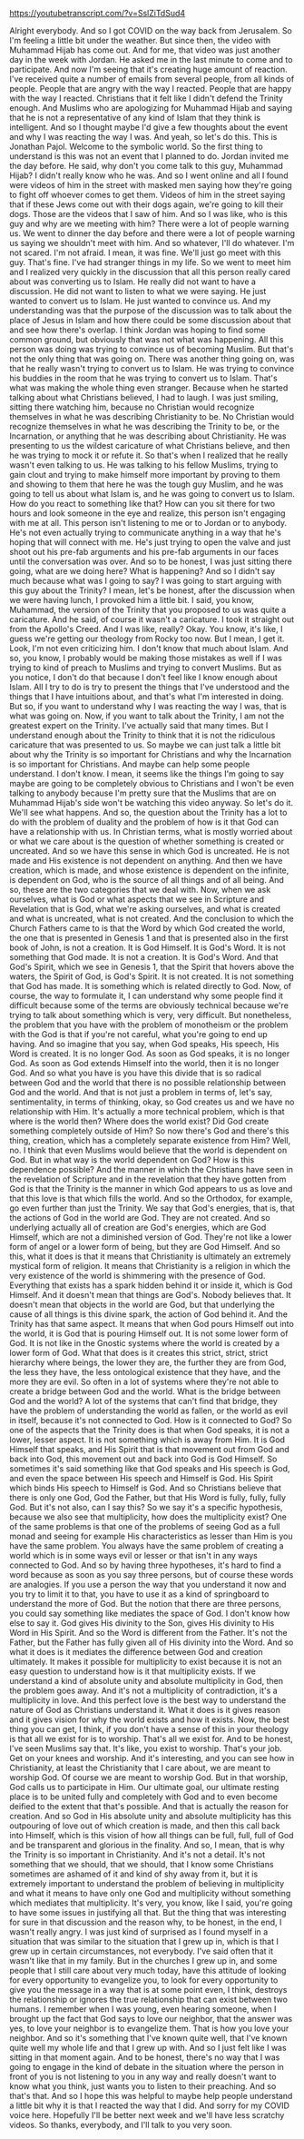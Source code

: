 https://youtubetranscript.com/?v=SslZiTdSud4

 Alright everybody. And so I got COVID on the way back from Jerusalem. So I'm feeling a little bit under the weather. But since then, the video with Muhammad Hijab has come out. And for me, that video was just another day in the week with Jordan. He asked me in the last minute to come and to participate. And now I'm seeing that it's creating huge amount of reaction. I've received quite a number of emails from several people, from all kinds of people. People that are angry with the way I reacted. People that are happy with the way I reacted. Christians that it felt like I didn't defend the Trinity enough. And Muslims who are apologizing for Muhammad Hijab and saying that he is not a representative of any kind of Islam that they think is intelligent. And so I thought maybe I'd give a few thoughts about the event and why I was reacting the way I was. And yeah, so let's do this. This is Jonathan Pajol. Welcome to the symbolic world. So the first thing to understand is this was not an event that I planned to do. Jordan invited me the day before. He said, why don't you come talk to this guy, Muhammad Hijab? I didn't really know who he was. And so I went online and all I found were videos of him in the street with masked men saying how they're going to fight off whoever comes to get them. Videos of him in the street saying that if these Jews come out with their dogs again, we're going to kill their dogs. Those are the videos that I saw of him. And so I was like, who is this guy and why are we meeting with him? There were a lot of people warning us. We went to dinner the day before and there were a lot of people warning us saying we shouldn't meet with him. And so whatever, I'll do whatever. I'm not scared. I'm not afraid. I mean, it was fine. We'll just go meet with this guy. That's fine. I've had stranger things in my life. So we went to meet him and I realized very quickly in the discussion that all this person really cared about was converting us to Islam. He really did not want to have a discussion. He did not want to listen to what we were saying. He just wanted to convert us to Islam. He just wanted to convince us. And my understanding was that the purpose of the discussion was to talk about the place of Jesus in Islam and how there could be some discussion about that and see how there's overlap. I think Jordan was hoping to find some common ground, but obviously that was not what was happening. All this person was doing was trying to convince us of becoming Muslim. But that's not the only thing that was going on. There was another thing going on, was that he really wasn't trying to convert us to Islam. He was trying to convince his buddies in the room that he was trying to convert us to Islam. That's what was making the whole thing even stranger. Because when he started talking about what Christians believed, I had to laugh. I was just smiling, sitting there watching him, because no Christian would recognize themselves in what he was describing Christianity to be. No Christian would recognize themselves in what he was describing the Trinity to be, or the Incarnation, or anything that he was describing about Christianity. He was presenting to us the wildest caricature of what Christians believe, and then he was trying to mock it or refute it. So that's when I realized that he really wasn't even talking to us. He was talking to his fellow Muslims, trying to gain clout and trying to make himself more important by proving to them and showing to them that here he was the tough guy Muslim, and he was going to tell us about what Islam is, and he was going to convert us to Islam. How do you react to something like that? How can you sit there for two hours and look someone in the eye and realize, this person isn't engaging with me at all. This person isn't listening to me or to Jordan or to anybody. He's not even actually trying to communicate anything in a way that he's hoping that will connect with me. He's just trying to open the valve and just shoot out his pre-fab arguments and his pre-fab arguments in our faces until the conversation was over. And so to be honest, I was just sitting there going, what are we doing here? What is happening? And so I didn't say much because what was I going to say? I was going to start arguing with this guy about the Trinity? I mean, let's be honest, after the discussion when we were having lunch, I provoked him a little bit. I said, you know, Muhammad, the version of the Trinity that you proposed to us was quite a caricature. And he said, of course it wasn't a caricature. I took it straight out from the Apollo's Creed. And I was like, really? Okay. You know, it's like, I guess we're getting our theology from Rocky too now. But I mean, I get it. Look, I'm not even criticizing him. I don't know that much about Islam. And so, you know, I probably would be making those mistakes as well if I was trying to kind of preach to Muslims and trying to convert Muslims. But as you notice, I don't do that because I don't feel like I know enough about Islam. All I try to do is try to present the things that I've understood and the things that I have intuitions about, and that's what I'm interested in doing. But so, if you want to understand why I was reacting the way I was, that is what was going on. Now, if you want to talk about the Trinity, I am not the greatest expert on the Trinity. I've actually said that many times. But I understand enough about the Trinity to think that it is not the ridiculous caricature that was presented to us. So maybe we can just talk a little bit about why the Trinity is so important for Christians and why the Incarnation is so important for Christians. And maybe can help some people understand. I don't know. I mean, it seems like the things I'm going to say maybe are going to be completely obvious to Christians and I won't be even talking to anybody because I'm pretty sure that the Muslims that are on Muhammad Hijab's side won't be watching this video anyway. So let's do it. We'll see what happens. And so, the question about the Trinity has a lot to do with the problem of duality and the problem of how is it that God can have a relationship with us. In Christian terms, what is mostly worried about or what we care about is the question of whether something is created or uncreated. And so we have this sense in which God is uncreated. He is not made and His existence is not dependent on anything. And then we have creation, which is made, and whose existence is dependent on the infinite, is dependent on God, who is the source of all things and of all being. And so, these are the two categories that we deal with. Now, when we ask ourselves, what is God or what aspects that we see in Scripture and Revelation that is God, what we're asking ourselves, and what is created and what is uncreated, what is not created. And the conclusion to which the Church Fathers came to is that the Word by which God created the world, the one that is presented in Genesis 1 and that is presented also in the first book of John, is not a creation. It is God Himself. It is God's Word. It is not something that God made. It is not a creation. It is God's Word. And that God's Spirit, which we see in Genesis 1, that the Spirit that hovers above the waters, the Spirit of God, is God's Spirit. It is not created. It is not something that God has made. It is something which is related directly to God. Now, of course, the way to formulate it, I can understand why some people find it difficult because some of the terms are obviously technical because we're trying to talk about something which is very, very difficult. But nonetheless, the problem that you have with the problem of monotheism or the problem with the God is that if you're not careful, what you're going to end up having. And so imagine that you say, when God speaks, His speech, His Word is created. It is no longer God. As soon as God speaks, it is no longer God. As soon as God extends Himself into the world, then it is no longer God. And so what you have is you have this divide that is so radical between God and the world that there is no possible relationship between God and the world. And that is not just a problem in terms of, let's say, sentimentality, in terms of thinking, okay, so God creates us and we have no relationship with Him. It's actually a more technical problem, which is that where is the world then? Where does the world exist? Did God create something completely outside of Him? So now there's God and there's this thing, creation, which has a completely separate existence from Him? Well, no. I think that even Muslims would believe that the world is dependent on God. But in what way is the world dependent on God? How is this dependence possible? And the manner in which the Christians have seen in the revelation of Scripture and in the revelation that they have gotten from God is that the Trinity is the manner in which God appears to us as love and that this love is that which fills the world. And so the Orthodox, for example, go even further than just the Trinity. We say that God's energies, that is, that the actions of God in the world are God. They are not created. And so underlying actually all of creation are God's energies, which are God Himself, which are not a diminished version of God. They're not like a lower form of angel or a lower form of being, but they are God Himself. And so this, what it does is that it means that Christianity is ultimately an extremely mystical form of religion. It means that Christianity is a religion in which the very existence of the world is shimmering with the presence of God. Everything that exists has a spark hidden behind it or inside it, which is God Himself. And it doesn't mean that things are God's. Nobody believes that. It doesn't mean that objects in the world are God, but that underlying the cause of all things is this divine spark, the action of God behind it. And the Trinity has that same aspect. It means that when God pours Himself out into the world, it is God that is pouring Himself out. It is not some lower form of God. It is not like in the Gnostic systems where the world is created by a lower form of God. What that does is it creates this strict, strict, strict hierarchy where beings, the lower they are, the further they are from God, the less they have, the less ontological existence that they have, and the more they are evil. So often in a lot of systems where they're not able to create a bridge between God and the world. What is the bridge between God and the world? A lot of the systems that can't find that bridge, they have the problem of understanding the world as fallen, or the world as evil in itself, because it's not connected to God. How is it connected to God? So one of the aspects that the Trinity does is that when God speaks, it is not a lower, lesser aspect. It is not something which is away from Him. It is God Himself that speaks, and His Spirit that is that movement out from God and back into God, this movement out and back into God is God Himself. So sometimes it's said something like that God speaks and His speech is God, and even the space between His speech and Himself is God. His Spirit which binds His speech to Himself is God. And so Christians believe that there is only one God, God the Father, but that His Word is fully, fully, fully God. But it's not also, can I say this? So we say it's a specific hypothesis, because we also see that multiplicity, how does the multiplicity exist? One of the same problems is that one of the problems of seeing God as a full monad and seeing for example His characteristics as lesser than Him is you have the same problem. You always have the same problem of creating a world which is in some ways evil or lesser or that isn't in any ways connected to God. And so by having three hypotheses, it's hard to find a word because as soon as you say three persons, but of course these words are analogies. If you use a person the way that you understand it now and you try to limit it to that, you have to use it as a kind of springboard to understand the more of God. But the notion that there are three persons, you could say something like mediates the space of God. I don't know how else to say it. God gives His divinity to the Son, gives His divinity to His Word in His Spirit. And so the Word is different from the Father. It's not the Father, but the Father has fully given all of His divinity into the Word. And so what it does is it mediates the difference between God and creation ultimately. It makes it possible for multiplicity to exist because it is not an easy question to understand how is it that multiplicity exists. If we understand a kind of absolute unity and absolute multiplicity in God, then the problem goes away. And it's not a multiplicity of contradiction, it's a multiplicity in love. And this perfect love is the best way to understand the nature of God as Christians understand it. What it does is it gives reason and it gives vision for why the world exists and how it exists. Now, the best thing you can get, I think, if you don't have a sense of this in your theology is that all we exist for is to worship. That's all we exist for. And to be honest, I've seen Muslims say that. It's like, you exist to worship. That's your job. Get on your knees and worship. And it's interesting, and you can see how in Christianity, at least the Christianity that I care about, we are meant to worship God. Of course we are meant to worship God. But in that worship, God calls us to participate in Him. Our ultimate goal, our ultimate resting place is to be united fully and completely with God and to even become deified to the extent that that's possible. And that is actually the reason for creation. And so God in His absolute unity and absolute multiplicity has this outpouring of love out of which creation is made, and then this call back into Himself, which is this vision of how all things can be full, full, full of God and be transparent and glorious in the finality. And so, I mean, that is why the Trinity is so important in Christianity. And it's not a detail. It's not something that we should, that we should, that I know some Christians sometimes are ashamed of it and kind of shy away from it, but it is extremely important to understand the problem of believing in multiplicity and what it means to have only one God and multiplicity without something which mediates that multiplicity. It's very, you know, like I said, you're going to have some issues in justifying all that. But the thing that was interesting for sure in that discussion and the reason why, to be honest, in the end, I wasn't really angry. I was just kind of surprised as I found myself in a situation that was similar to the situation that I grew up in, which is that I grew up in certain circumstances, not everybody. I've said often that it wasn't like that in my family. But in the churches I grew up in, and some people that I still care about very much today, have this attitude of looking for every opportunity to evangelize you, to look for every opportunity to give you the message in a way that is at some point even, I think, destroys the relationship or ignores the true relationship that can exist between two humans. I remember when I was young, even hearing someone, when I brought up the fact that God says to love our neighbor, that the answer was yes, to love your neighbor is to evangelize them. That is how you love your neighbor. And so it's something that I've known quite well, that I've known quite well my whole life and that I grew up with. And so I just felt like I was sitting in that moment again. And to be honest, there's no way that I was going to engage in the kind of debate in the situation where the person in front of you is not listening to you in any way and really doesn't want to know what you think, just wants you to listen to their preaching. And so that's that. And so I hope this was helpful to maybe help people understand a little bit why it is that I reacted the way that I did. And sorry for my COVID voice here. Hopefully I'll be better next week and we'll have less scratchy videos. So thanks, everybody, and I'll talk to you very soon.